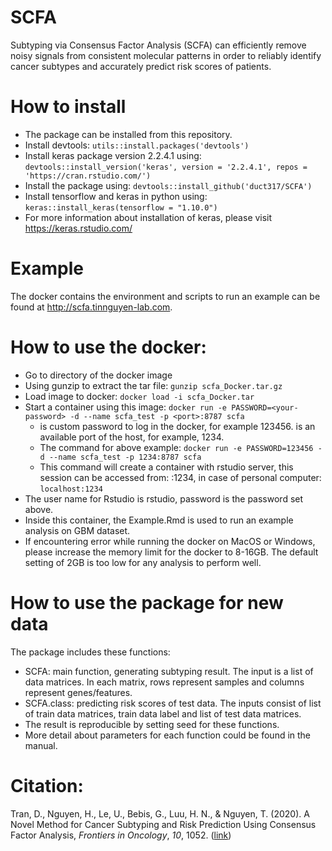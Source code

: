 # SCFA
Subtyping via Consensus Factor Analysis (SCFA) can efficiently remove noisy signals from consistent molecular patterns in order to reliably identify cancer subtypes and accurately predict risk scores of patients.
# How to install
- The package can be installed from this repository.
- Install devtools: `utils::install.packages('devtools')`
- Install keras package version 2.2.4.1 using: `devtools::install_version('keras', version = '2.2.4.1', repos = 'https://cran.rstudio.com/')`
- Install the package using: `devtools::install_github('duct317/SCFA')`
- Install tensorflow and keras in python using: `keras::install_keras(tensorflow = "1.10.0")`
- For more information about installation of keras, please visit https://keras.rstudio.com/
# Example 
The docker contains the environment and scripts to run an example can be found at http://scfa.tinnguyen-lab.com.
# How to use the docker:
- Go to directory of the docker image
- Using gunzip to extract the tar file: `gunzip scfa_Docker.tar.gz`
- Load image to docker: `docker load -i scfa_Docker.tar`
- Start a container using this image: `docker run -e PASSWORD=<your-password> -d --name scfa_test -p <port>:8787 scfa`
	- <your-password> is custom password to log in the docker, for example 123456. <port> is an available port of the host, for example, 1234. 
	- The command for above example: `docker run -e PASSWORD=123456 -d --name scfa_test -p 1234:8787 scfa`
	- This command will create a container with rstudio server, this session can be accessed from: <ip-of-host>:1234, in case of personal computer: `localhost:1234`
- The user name for Rstudio is rstudio, password is the password set above.
- Inside this container, the Example.Rmd is used to run an example analysis on GBM dataset.
- If encountering error while running the docker on MacOS or Windows, please increase the memory limit for the docker to 8-16GB. The default setting of 2GB is too low for any analysis to perform well.

# How to use the package for new data 
The package includes these functions:
- SCFA: main function, generating subtyping result. The input is a list of data matrices. In each matrix, rows represent samples and columns represent genes/features.
- SCFA.class: predicting risk scores of test data. The inputs consist of list of train data matrices, train data label and list of test data matrices. 
- The result is reproducible by setting seed for these functions.
- More detail about parameters for each function could be found in the manual.

# Citation:
Tran, D., Nguyen, H., Le, U., Bebis, G., Luu, H. N., & Nguyen, T. (2020). A Novel Method for Cancer Subtyping and Risk Prediction Using Consensus Factor Analysis, <i>Frontiers in Oncology</i>, <i>10</i>, 1052. ([link](https://www.frontiersin.org/article/10.3389/fonc.2020.01052)) 
